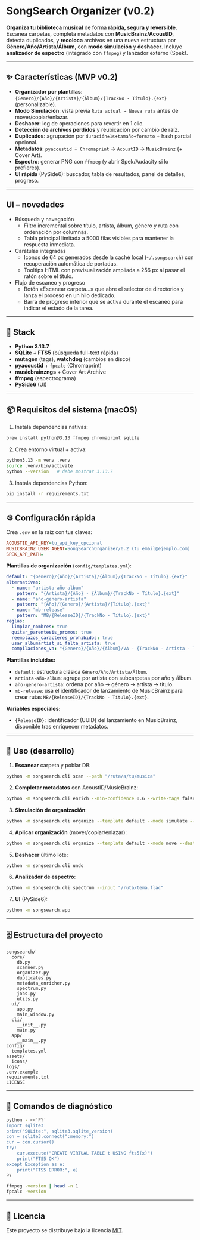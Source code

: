 # SongSearch Organizer (v0.2)

**Organiza tu biblioteca musical** de forma **rápida, segura y reversible**.  
Escanea carpetas, completa metadatos con **MusicBrainz/AcoustID**, detecta duplicados, y **recoloca** archivos en una nueva estructura por **Género/Año/Artista/Álbum**, con **modo simulación** y **deshacer**. Incluye **analizador de espectro** (integrado con `ffmpeg`) y lanzador externo (Spek).

---

## ✨ Características (MVP v0.2)

- **Organizador por plantillas**:  
  `{Genero}/{Año}/{Artista}/{Álbum}/{TrackNo - Título}.{ext}` (personalizable).
- **Modo Simulación**: vista previa `Ruta actual → Nueva ruta` antes de mover/copiar/enlazar.
- **Deshacer**: log de operaciones para revertir en 1 clic.
- **Detección de archivos perdidos** y reubicación por cambio de raíz.
- **Duplicados**: agrupación por `duración±1s+tamaño+formato` + hash parcial opcional.
- **Metadatos**: `pyacoustid + Chromaprint` → `AcoustID` → `MusicBrainz` (+ Cover Art).
- **Espectro**: generar PNG con `ffmpeg` (y abrir Spek/Audacity si lo prefieres).
- **UI rápida** (PySide6): buscador, tabla de resultados, panel de detalles, progreso.

---

## UI – novedades

* Búsqueda y navegación
  - Filtro incremental sobre título, artista, álbum, género y ruta con ordenación por columnas.
  - Tabla principal limitada a 5000 filas visibles para mantener la respuesta inmediata.
* Carátulas integradas
  - Iconos de 64 px generados desde la caché local (`~/.songsearch`) con recuperación automática de portadas.
  - Tooltips HTML con previsualización ampliada a 256 px al pasar el ratón sobre el título.
* Flujo de escaneo y progreso
  - Botón «Escanear carpeta…» que abre el selector de directorios y lanza el proceso en un hilo dedicado.
  - Barra de progreso inferior que se activa durante el escaneo para indicar el estado de la tarea.

---

## 🧱 Stack

- **Python 3.13.7**
- **SQLite + FTS5** (búsqueda full-text rápida)
- **mutagen** (tags), **watchdog** (cambios en disco)
- **pyacoustid** + `fpcalc` (Chromaprint)
- **musicbrainzngs** + Cover Art Archive
- **ffmpeg** (espectrograma)
- **PySide6** (UI)

---

## 📦 Requisitos del sistema (macOS)

1) Instala dependencias nativas:
```bash
brew install python@3.13 ffmpeg chromaprint sqlite
```

2) Crea entorno virtual + activa:

```bash
python3.13 -m venv .venv
source .venv/bin/activate
python --version   # debe mostrar 3.13.7
```

3) Instala dependencias Python:

```bash
pip install -r requirements.txt
```

---

## ⚙️ Configuración rápida

Crea `.env` en la raíz con tus claves:

```ini
ACOUSTID_API_KEY=tu_api_key_opcional
MUSICBRAINZ_USER_AGENT=SongSearchOrganizer/0.2 (tu_email@ejemplo.com)
SPEK_APP_PATH=
```

**Plantillas de organización** (`config/templates.yml`):

```yaml
default: "{Genero}/{Año}/{Artista}/{Álbum}/{TrackNo - Título}.{ext}"
alternativas:
  - name: "artista-año-album"
    pattern: "{Artista}/{Año} - {Álbum}/{TrackNo - Título}.{ext}"
  - name: "año-genero-artista"
    pattern: "{Año}/{Genero}/{Artista}/{Título}.{ext}"
  - name: "mb-release"
    pattern: "MB/{ReleaseID}/{TrackNo - Título}.{ext}"
reglas:
  limpiar_nombres: true
  quitar_parentesis_promos: true
  reemplazos_caracteres_prohibidos: true
  usar_albumartist_si_falta_artista: true
  compilaciones_va: "{Genero}/{Año}/{Álbum}/VA - {TrackNo - Artista - Título}.{ext}"
```

**Plantillas incluidas:**

- `default`: estructura clásica `Género/Año/Artista/Álbum`.
- `artista-año-album`: agrupa por artista con subcarpetas por año y álbum.
- `año-genero-artista`: ordena por año → género → artista → título.
- `mb-release`: usa el identificador de lanzamiento de MusicBrainz para crear rutas `MB/{ReleaseID}/{TrackNo - Título}.{ext}`.

**Variables especiales:**

- `{ReleaseID}`: identificador (UUID) del lanzamiento en MusicBrainz, disponible tras enriquecer metadatos.

---

## 🚀 Uso (desarrollo)

1. **Escanear** carpeta y poblar DB:

```bash
python -m songsearch.cli scan --path "/ruta/a/tu/musica"
```

2. **Completar metadatos** con AcoustID/MusicBrainz:

```bash
python -m songsearch.cli enrich --min-confidence 0.6 --write-tags false
```

3. **Simulación de organización**:

```bash
python -m songsearch.cli organize --template default --mode simulate --dest "/ruta/destino"
```

4. **Aplicar organización** (mover/copiar/enlazar):

```bash
python -m songsearch.cli organize --template default --mode move --dest "/ruta/destino"
```

5. **Deshacer** último lote:

```bash
python -m songsearch.cli undo
```

6. **Analizador de espectro**:

```bash
python -m songsearch.cli spectrum --input "/ruta/tema.flac"
```

7. **UI** (PySide6):

```bash
python -m songsearch.app
```

---

## 🗄️ Estructura del proyecto

```
songsearch/
  core/
    db.py
    scanner.py
    organizer.py
    duplicates.py
    metadata_enricher.py
    spectrum.py
    jobs.py
    utils.py
  ui/
    app.py
    main_window.py
  cli/
    __init__.py
    main.py
  app/
    __main__.py
config/
  templates.yml
assets/
  icons/
logs/
.env.example
requirements.txt
LICENSE
```

---

## 🧪 Comandos de diagnóstico

```bash
python - <<'PY'
import sqlite3
print("SQLite:", sqlite3.sqlite_version)
con = sqlite3.connect(":memory:")
cur = con.cursor()
try:
    cur.execute("CREATE VIRTUAL TABLE t USING fts5(x)")
    print("FTS5 OK")
except Exception as e:
    print("FTS5 ERROR:", e)
PY

ffmpeg -version | head -n 1
fpcalc -version
```

---

## 📜 Licencia

Este proyecto se distribuye bajo la licencia [MIT](LICENSE).

